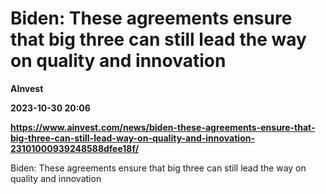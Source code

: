 # Biden: These agreements ensure that big three can still lead the way on quality and innovation
**AInvest**

**2023-10-30 20:06**

**https://www.ainvest.com/news/biden-these-agreements-ensure-that-big-three-can-still-lead-way-on-quality-and-innovation-23101000939248588dfee18f/**

Biden: These agreements ensure that big three can still lead the way on quality and innovation